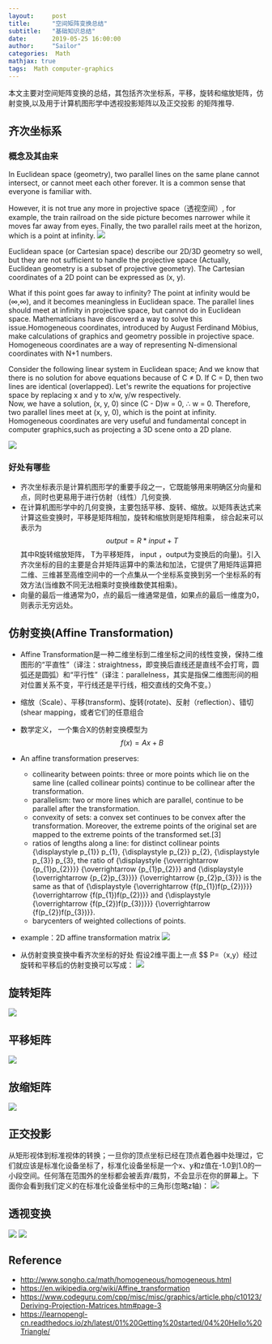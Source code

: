 ```yaml
---
layout:     post
title:      "空间矩阵变换总结"
subtitle:   "基础知识总结"
date:       2019-05-25 16:00:00
author:     "Sailor"
categories:  Math
mathjax: true
tags:  Math computer-graphics
---
```


本文主要对空间矩阵变换的总结，其包括齐次坐标系，平移，旋转和缩放矩阵，仿射变换,以及用于计算机图形学中透视投影矩阵以及正交投影
的矩阵推导.

<!-- more -->

## 齐次坐标系
### 概念及其由来
In Euclidean space (geometry), two parallel lines on the same plane cannot intersect, or cannot meet each other forever. It is a common sense that everyone is familiar with. 

However, it is not true any more in projective space（透视空间）, for example, the train railroad on the side picture becomes narrower while it moves far away from eyes. Finally, the two parallel rails meet at the horizon, which is a point at infinity. 
![](https://sailorlou.github.io/image/math/railroad.jpg)

Euclidean space (or Cartesian space) describe our 2D/3D geometry so well, but they are not sufficient to handle the projective space (Actually, Euclidean geometry is a subset of projective geometry). The Cartesian coordinates of a 2D point can be expressed as (x, y). 

What if this point goes far away to infinity? The point at infinity would be (∞,∞), and it becomes meaningless in Euclidean space. The parallel lines should meet at infinity in projective space, but cannot do in Euclidean space. Mathematicians have discoverd a way to solve this issue.Homogeneous coordinates, introduced by August Ferdinand Möbius, make calculations of graphics and geometry possible in projective space. Homogeneous coordinates are a way of representing N-dimensional coordinates with N+1 numbers. 

Consider the following linear system in Euclidean space; And we know that there is no solution for above equations because of C ≠ D. If C = D, then two lines are identical (overlapped).
Let's rewrite the equations for projective space by replacing x and y to x/w, y/w respectively.  
Now, we have a solution, (x, y, 0) since (C - D)w = 0, ∴ w = 0. Therefore, two parallel lines meet at (x, y, 0), which is the point at infinity. Homogeneous coordinates are very useful and fundamental concept in computer graphics,such as projecting a 3D scene onto a 2D plane.

![](https://sailorlou.github.io/image/math/homogeneous.PNG)
### 好处有哪些
- 齐次坐标表示是计算机图形学的重要手段之一，它既能够用来明确区分向量和点，同时也更易用于进行仿射（线性）几何变换.
- 在计算机图形学中的几何变换，主要包括平移、旋转、缩放。以矩阵表达式来计算这些变换时，平移是矩阵相加，旋转和缩放则是矩阵相乘，
 综合起来可以表示为  $$ output = R*input+ T $$
 其中R旋转缩放矩阵， T为平移矩阵， input ，output为变换后的向量)。引入齐次坐标的目的主要是合并矩阵运算中的乘法和加法，它提供了用矩阵运算把二维、三维甚至高维空间中的一个点集从一个坐标系变换到另一个坐标系的有效方法(当维数不同无法相乘时变换维数使其相乘)。
 - 向量的最后一维通常为0，点的最后一维通常是值，如果点的最后一维度为0，则表示无穷远处。
## 仿射变换(Affine Transformation)
- Affine Transformation是一种二维坐标到二维坐标之间的线性变换，保持二维图形的“平直性”（译注：straightness，即变换后直线还是直线不会打弯，圆弧还是圆弧）和“平行性”（译注：parallelness，其实是指保二维图形间的相对位置关系不变，平行线还是平行线，相交直线的交角不变。）
- 缩放（Scale）、平移(transform)、旋转(rotate)、反射（reflection）、错切(shear mapping，或者它们的任意组合
- 数学定义， 一个集合X的仿射变换模型为
    $$ f(x) = Ax + B$$
- An affine transformation preserves:

    - collinearity between points: three or more points which lie on the same line (called collinear points) continue to be collinear after the transformation.
    - parallelism: two or more lines which are parallel, continue to be parallel after the transformation.
    - convexity of sets: a convex set continues to be convex after the transformation. Moreover, the extreme points of the original set are mapped to the extreme points of the transformed set.[3]
    - ratios of lengths along a line: for distinct collinear points
     {\displaystyle p_{1}} p_{1}, {\displaystyle p_{2}} p_{2}, {\displaystyle p_{3}} p_{3}, the ratio of {\displaystyle {\overrightarrow {p_{1}p_{2}}}} {\overrightarrow {p_{1}p_{2}}} and {\displaystyle {\overrightarrow {p_{2}p_{3}}}} {\overrightarrow {p_{2}p_{3}}} is the same as that of {\displaystyle {\overrightarrow {f(p_{1})f(p_{2})}}} {\overrightarrow {f(p_{1})f(p_{2})}} and {\displaystyle {\overrightarrow {f(p_{2})f(p_{3})}}} {\overrightarrow {f(p_{2})f(p_{3})}}.
    - barycenters of weighted collections of points.

- example：2D affine transformation matrix
    ![](https://sailorlou.github.io/image/math/2D_affine_transformation_matrix.png)

- 从仿射变换变换中看齐次坐标的好处
假设2维平面上一点 $$ P=（x,y）经过旋转和平移后的仿射变换可以写成：
![](https://sailorlou.github.io/image/math/fangshe.jpg)

## 旋转矩阵
![](https://sailorlou.github.io/image/math/rotate.PNG)
## 平移矩阵
![](https://sailorlou.github.io/image/math/translate.PNG)
## 放缩矩阵
![](https://sailorlou.github.io/image/math/scale.PNG)

## 正交投影

从矩形视体到标准视体的转换；一旦你的顶点坐标已经在顶点着色器中处理过，它们就应该是标准化设备坐标了，标准化设备坐标是一个x、y和z值在-1.0到1.0的一小段空间。任何落在范围外的坐标都会被丢弃/裁剪，不会显示在你的屏幕上。下面你会看到我们定义的在标准化设备坐标中的三角形(忽略z轴)：
![](https://sailorlou.github.io/image/math/zhengjiao.jpg)
## 透视变换
![](https://sailorlou.github.io/image/math/toushi1.jpg)
![](https://sailorlou.github.io/image/math/toushi2.jpg)

## Reference
- http://www.songho.ca/math/homogeneous/homogeneous.html
- https://en.wikipedia.org/wiki/Affine_transformation
- https://www.codeguru.com/cpp/misc/misc/graphics/article.php/c10123/Deriving-Projection-Matrices.htm#page-3
- https://learnopengl-cn.readthedocs.io/zh/latest/01%20Getting%20started/04%20Hello%20Triangle/

